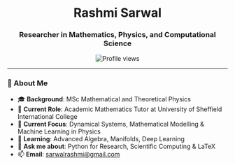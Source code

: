 <!-- ===== PROFILE HEADER ===== -->
<h1 align="center">Rashmi Sarwal</h1>
<h3 align="center">Researcher in Mathematics, Physics, and Computational Science</h3>

<p align="center">
  <img src="https://komarev.com/ghpvc/?username=rashkrish&label=Profile%20views&color=0e75b6&style=flat" alt="Profile views" />
</p>

<hr/>

### 🔹 About Me
- 🎓 **Background**: MSc Mathematical and Theoretical Physics  
- 💼 **Current Role**: Academic Mathematics Tutor at University of Sheffield International College  
- 🔭 **Current Focus**: Dynamical Systems, Mathematical Modelling & Machine Learning in Physics  
- 🌱 **Learning**: Advanced Algebra, Manifolds, Deep Learning  
- 💬 **Ask me about**: Python for Research, Scientific Computing & LaTeX  
- 📫 **Email**: sarwalrashmi@gmail.com  
